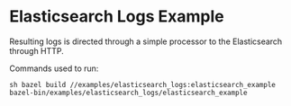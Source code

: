 
# Elasticsearch  Logs Example

Resulting logs is directed through a simple processor to the Elasticsearch through HTTP.

Commands used  to run:

``sh
bazel build //examples/elasticsearch_logs:elasticsearch_example
bazel-bin/examples/elasticsearch_logs/elasticsearch_example
``
